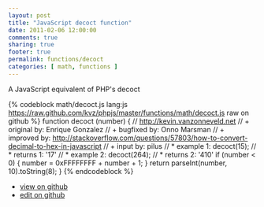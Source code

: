 ```yaml
---
layout: post
title: "JavaScript decoct function"
date: 2011-02-06 12:00:00
comments: true
sharing: true
footer: true
permalink: functions/decoct
categories: [ math, functions ]
---
```

A JavaScript equivalent of PHP's decoct
<!-- more -->
{% codeblock math/decoct.js lang:js https://raw.github.com/kvz/phpjs/master/functions/math/decoct.js raw on github %}
function decoct (number) {
    // http://kevin.vanzonneveld.net
    // +   original by: Enrique Gonzalez
    // +   bugfixed by: Onno Marsman
    // +   improved by: http://stackoverflow.com/questions/57803/how-to-convert-decimal-to-hex-in-javascript
    // +   input by: pilus
    // *     example 1: decoct(15);
    // *     returns 1: '17'
    // *     example 2: decoct(264); 
    // *     returns 2: '410'
    if (number < 0) {
        number = 0xFFFFFFFF + number + 1;
    }
    return parseInt(number, 10).toString(8);
}
{% endcodeblock %}
<ul>
 <li><a href="https://github.com/kvz/phpjs/blob/master/functions/math/decoct.js">view on github</a></li>
 <li><a href="https://github.com/kvz/phpjs/edit/master/functions/math/decoct.js">edit on github</a></li>
</ul>
